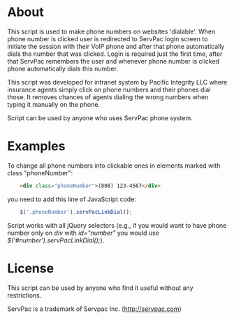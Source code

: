 # About

This script is used to make phone numbers on websites 'dialable'. When phone number is clicked user is redirected to ServPac login screen to initiate the session with their VoIP phone and after that phone automatically dials the number that was clicked. Login is required just the first time, after that ServPac remembers the user and whenever phone number is clicked phone automatically dials this number.

This script was developed for intranet system by Pacific Integrity LLC where insurance agents simply click on phone numbers and their phones dial those. It removes chances of agents dialing the wrong numbers when typing it manually on the phone.

Script can be used by anyone who uses ServPac phone system.

# Examples

To change all phone numbers into clickable ones in elements marked with class "phoneNumber":

```html
    <div class="phoneNumber">(808) 123-4567</div>
```
you need to add this line of JavaScript code:

```javascript
    $('.phoneNumber').servPacLinkDial();
```

Script works with all jQuery selectors (e.g., if you would want to have phone number only on *div* with *id="number"* you would use *$('#number').servPacLinkDial();*).

# License

This script can be used by anyone who find it useful without any restrictions.

ServPac is a trademark of Servpac Inc. (http://servpac.com)
